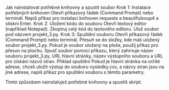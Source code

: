 Jak nainstalovat potřebné knihovny a spustit soubor
Krok 1: Instalace potřebných knihoven
Otevři příkazový řádek (Command Prompt) nebo terminál.
Napiš příkaz pro instalaci knihoven requests a beautifulsoup4 a stiskni Enter.
Krok 2: Uložení kódu do souboru
Otevři textový editor (například Notepad).
Zkopíruj celý kód do textového editoru.
Ulož soubor pod názvem projekt_3.py.
Krok 3: Spuštění souboru
Otevři příkazový řádek (Command Prompt) nebo terminál.
Přesuň se do složky, kde máš uložený soubor projekt_3.py. Pokud je soubor uložený na ploše, použij příkaz pro přesun na plochu.
Spusť soubor pomocí příkazu, který zahrnuje název souboru projekt_3.py, URL hlavní stránky, název výstupního souboru a URL pro získání názvů stran.
Příklad spuštění
Pokud je hlavní stránka na určité adrese, chceš uložit výstup do souboru vysledky.csv, a názvy stran jsou na jiné adrese, napiš příkaz pro spuštění souboru s těmito parametry.

Tímto způsobem nainstaluješ potřebné knihovny a spustíš skript.
